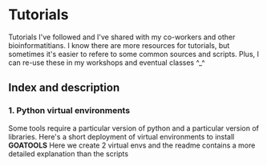 # Tutorials

Tutorials I've followed and I've shared with my co-workers and other bioinformatitians.
I know there are more resources for tutorials, but sometimes it's easier to refere to some common sources and scripts.
Plus, I can re-use these in my workshops and eventual classes ^_^



## Index and description

### 1. Python virtual environments

Some tools require a particular version of python and a particular version of libraries.
Here's a short deployment of virtual environments to install **GOATOOLS**
Here we create 2 virtual envs and the readme contains a more detailed explanation than the scripts

